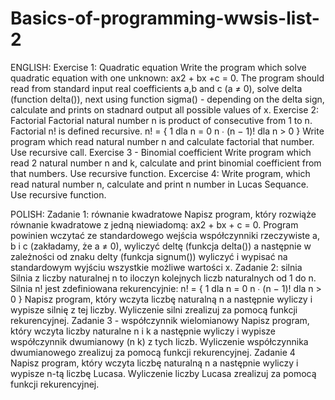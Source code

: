 # Basics-of-programming-wwsis-list-2
ENGLISH:
Exercise 1: Quadratic equation
        Write the program which solve quadratic equation with one unknown: ax2 + bx +c = 0.
        The program should read from standard input real coefficients a,b and c (a ≠ 0), solve delta (function delta()),
        next using function sigma() - depending on the delta sign, calculate and prints on stadnard output all possible values of x.
Exercise 2: Factorial
        Factorial natural number n is product of consecutive from 1 to n. Factorial n! is defined recursive.
        n! = {
            1 dla n = 0
            n ∙ (n − 1)! dla n > 0
            }
        Write program which read natural number n and calculate factorial that number. Use recursive call.
Exercise 3 - Binomial coefficient
        Write program which read 2 natural number n and k, calculate and print binomial coefficient from that numbers.
        Use recursive function.
Excercise 4: Write program, which read natural number n, calculate and print n number in Lucas Sequance. Use recursive                function.
        
   POLISH:
Zadanie 1: równanie kwadratowe
        Napisz program, który rozwiąże równanie kwadratowe z jedną niewiadomą: ax2 + bx + c = 0.
        Program powinien wczytać ze standardowego wejścia współczynniki rzeczywiste a, b i c (zakładamy,
        że a ≠ 0), wyliczyć deltę (funkcja delta()) a następnie w zależności od znaku delty (funkcja signum())
        wyliczyć i wypisać na standardowym wyjściu wszystkie możliwe wartości x.
Zadanie 2: silnia
        Silnia z liczby naturalnej n to iloczyn kolejnych liczb naturalnych od 1 do n. Silnia n! jest zdefiniowana
        rekurencyjnie:
        n! = {
            1 dla n = 0
            n ∙ (n − 1)! dla n > 0
            }
        Napisz program, który wczyta liczbę naturalną n a następnie wyliczy i wypisze silnię z tej liczby.
        Wyliczenie silni zrealizuj za pomocą funkcji rekurencyjnej.
Zadanie 3 - współczynnik wielomianowy
        Napisz program, który wczyta liczby naturalne n i k a następnie wyliczy i wypisze współczynnik
        dwumianowy (n k) z tych liczb. Wyliczenie współczynnika dwumianowego zrealizuj za pomocą funkcji
        rekurencyjnej.
Zadanie 4
        Napisz program, który wczyta liczbę naturalną n a następnie wyliczy i wypisze n-tą liczbę Lucasa.
        Wyliczenie liczby Lucasa zrealizuj za pomocą funkcji rekurencyjnej.
